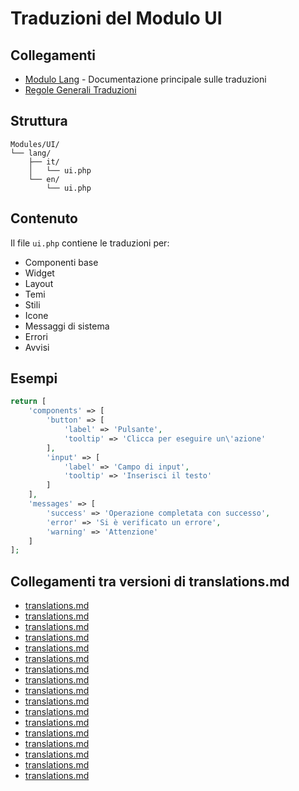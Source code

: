 # Traduzioni del Modulo UI

## Collegamenti

- [Modulo Lang](../../Lang/docs/module_lang.md) - Documentazione principale sulle traduzioni
- [Regole Generali Traduzioni](../../Xot/docs/translations.md)

## Struttura

```
Modules/UI/
└── lang/
    ├── it/
    │   └── ui.php
    └── en/
        └── ui.php
```

## Contenuto

Il file `ui.php` contiene le traduzioni per:
- Componenti base
- Widget
- Layout
- Temi
- Stili
- Icone
- Messaggi di sistema
- Errori
- Avvisi

## Esempi

```php
return [
    'components' => [
        'button' => [
            'label' => 'Pulsante',
            'tooltip' => 'Clicca per eseguire un\'azione'
        ],
        'input' => [
            'label' => 'Campo di input',
            'tooltip' => 'Inserisci il testo'
        ]
    ],
    'messages' => [
        'success' => 'Operazione completata con successo',
        'error' => 'Si è verificato un errore',
        'warning' => 'Attenzione'
    ]
];
``` 
## Collegamenti tra versioni di translations.md
* [translations.md](../../../Chart/docs/translations.md)
* [translations.md](../../../Reporting/docs/translations.md)
* [translations.md](../../../Gdpr/docs/translations.md)
* [translations.md](../../../Notify/docs/translations.md)
* [translations.md](../../../Xot/docs/roadmap/lang/translations.md)
* [translations.md](../../../Xot/docs/translations.md)
* [translations.md](../../../Dental/docs/translations.md)
* [translations.md](../../../User/docs/translations.md)
* [translations.md](../../../UI/docs/translations.md)
* [translations.md](../../../Lang/docs/packages/translations.md)
* [translations.md](../../../Lang/docs/translations.md)
* [translations.md](../../../Job/docs/translations.md)
* [translations.md](../../../Media/docs/translations.md)
* [translations.md](../../../Tenant/docs/translations.md)
* [translations.md](../../../Activity/docs/translations.md)
* [translations.md](../../../Patient/docs/translations.md)
* [translations.md](../../../Cms/docs/translations.md)

